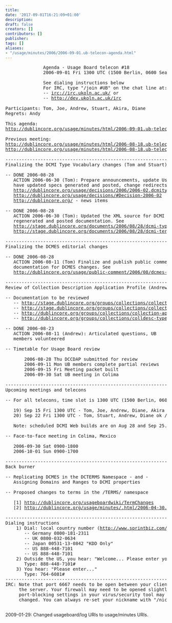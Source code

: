 ```yaml
---
title: 
date: '2017-09-01T16:21:09+01:00'
description: 
draft: false
creators: []
contributors: []
publisher: 
tags: []
aliases:
- "/usage/minutes/2006/2006-09-01.ub-telecon-agenda.html"
---
```


<pre>
              Agenda - Usage Board telecon #18
              2006-09-01 Fri 1300 UTC (1500 Berlin, 0600 Seattle, 2200 Tokyo)

              See dialing instructions below
              For IRC, type "/join #UB" on the chat line at:
              -- <a href="irc://irc.ukoln.ac.uk/">irc://irc.ukoln.ac.uk/</a> or
              -- <a href="http://dev.ukoln.ac.uk/irc">http://dev.ukoln.ac.uk/irc</a>

Participants: Tom, Joe, Andrew, Stuart, Akira, Diane
Regrets: Andy

This agenda: 
<a href="http://dublincore.org/usage/minutes/2006/2006-09-01.ub-telecon-agenda.html">http://dublincore.org/usage/minutes/html/2006-09-01.ub-telecon-agenda.html</a>

Previous meeting: 
<a href="http://dublincore.org/usage/minutes/2006/2006-08-18.ub-telecon-agenda.html">http://dublincore.org/usage/minutes/html/2006-08-18.ub-telecon-agenda.html</a>
<a href="http://dublincore.org/usage/minutes/2006/2006-08-18.ub-telecon-report.html">http://dublincore.org/usage/minutes/html/2006-08-18.ub-telecon-report.html</a>

----------------------------------------------------------------------
Finalizing the DCMI Type Vocabulary changes (Tom and Stuart)

-- DONE 2006-08-28
   ACTION 2006-06-30 (Tom): Prepare announcements, update Usage Board decision page,
   have updated specs generated and posted, change redirects. See
   <a href="http://dublincore.org/usage/decisions/2006/2006-02.dcmitype-changes.html">http://dublincore.org/usage/decisions/2006/2006-02.dcmitype-changes.html</a>
   <a href="http://dublincore.org/usage/decisions/#Decision-2006-02">http://dublincore.org/usage/decisions/#Decision-2006-02</a>
   <a href="http://dublincore.org/">http://dublincore.org/</a> - news items

-- DONE 2006-08-28
   ACTION 2006-06-30 (Tom): Updated the XML source for DCMI terms,
   regenerated and posted documentation. See
   <a href="http://stage.dublincore.org/documents/2006/08/28/dcmi-type-vocabulary/">http://stage.dublincore.org/documents/2006/08/28/dcmi-type-vocabulary/</a>
   <a href="http://stage.dublincore.org/documents/2006/08/28/dcmi-terms/">http://stage.dublincore.org/documents/2006/08/28/dcmi-terms/</a>

----------------------------------------------------------------------
Finalizing the DCMES editorial changes

-- DONE 2006-08-28
   ACTION 2006-08-11 (Tom) Finalize and publish public comment 
   documentation for DCMES changes. See
   <a href="http://dublincore.org/usage/public-comment/2006/08/dcmes-changes/">http://dublincore.org/usage/public-comment/2006/08/dcmes-changes/</a>

----------------------------------------------------------------------
Review of Collection Description Application Profile (Andrew)

-- Documentation to be reviewed
   -- <a href="http://stage.dublincore.org/groups/collections/collection-application-profile/2006-08-24/">http://stage.dublincore.org/groups/collections/collection-application-profile/2006-08-24/</a>
   -- <a href="http://stage.dublincore.org/groups/collections/collection-terms/2006-08-24/">http://stage.dublincore.org/groups/collections/collection-terms/2006-08-24/</a>
   -- <a href="http://dublincore.org/groups/collections/collection-ap-summary/">http://dublincore.org/groups/collections/collection-ap-summary/</a>
   -- <a href="http://dublincore.org/groups/collections/colldesc-type/">http://dublincore.org/groups/collections/colldesc-type/</a>

-- DONE 2006-08-23
   ACTION 2006-08-11 (Andrew): Articulated questions, UB 
   members volunteered

-- Timetable for Usage Board review

       2006-08-28 Thu DCCDAP submitted for review
       2006-09-11 Mon UB members complete partial reviews
       2006-09-15 Fri Meeting packet built
       2006-09-30 Sat UB meeting in Colima

----------------------------------------------------------------------
Upcoming meetings and telecons

-- For all telecons, time slot is 1300 UTC (1500 Berlin, 0600 Seattle, 2200 Tokyo)

   19) Sep 15 Fri 1300 UTC - Tom, Joe, Andrew, Diane, Akira ok / Stuart no / Andy unsure
   20) Sep 22 Fri 1300 UTC - Tom, Stuart, Andrew, Diane ok / Joe, Akira no / Andy unsure

   Note: scheduled DCMI Web builds are on Aug 28 and Sep 25.

-- Face-to-face meeting in Colima, Mexico

   2006-09-30 Sat 0900-1800
   2006-10-01 Sun 0900-1700

----------------------------------------------------------------------
Back burner

-- Replicating DCMES in the DCTERMS Namespace - and -
   Assigning Domains and Ranges to DCMI properties

-- Proposed changes to terms in the /TERMS/ namespace

   [1] <a href="http://dublincore.org/usageboardwiki/TermChanges">http://dublincore.org/usageboardwiki/TermChanges</a>
   [2] <a href="http://dublincore.org/usage/minutes/2006/2006-04-30.meeting-notes-final.html">http://dublincore.org/usage/minutes/.html/2006-04-30.meeting-notes-final.html</a>

----------------------------------------------------------------------
Dialing instructions
    1) Dial: local country number (<a href="http://www.sprintbiz.com/intlaudio">http://www.sprintbiz.com/intlaudio</a>)
       -- Germany 0800-181-2311
       -- UK 0800-032-0634
       -- Japan 00531-13-0842 "KDD Only"
       -- US 888-448-7101
       -- US 888-448-7101
    2) Outside the US, you hear: "Welcome... Please enter your 10-digit..."
       Type: 888-448-7101#
    3) You hear: "Please enter..."
       Type: 764-6081#
----------------------------------------------------------------------
IRC: Note that port 6667 needs to be open between your client and
     the server. Your firewall may need to be opened slightly and/or
     port-blocking settings in your virus/security tool may need to be
     changed. You can always re-set your nickname with "/nick YourName".

</pre>2009-01-29: Changed usageboard/log URIs to usage/minutes URIs.
